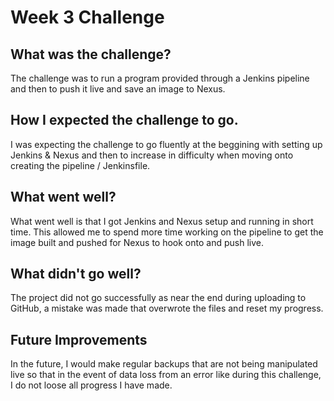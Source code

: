 # Week 3 Challenge
## What was the challenge?
The challenge was to run a program provided through a Jenkins pipeline and then to push it live and save an image to Nexus.
## How I expected the challenge to go.
I was expecting the challenge to go fluently at the beggining with setting up Jenkins & Nexus and then to increase in difficulty when moving onto creating the pipeline / Jenkinsfile.
## What went well?
What went well is that I got Jenkins and Nexus setup and running in short time. This allowed me to spend more time working on the pipeline to get the image built and pushed for Nexus to hook onto and push live.
## What didn't go well?
The project did not go successfully as near the end during uploading to GitHub, a mistake was made that overwrote the files and reset my progress.
## Future Improvements
In the future, I would make regular backups that are not being manipulated live so that in the event of data loss from an error like during this challenge, I do not loose all progress I have made.
